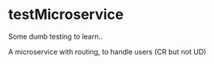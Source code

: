 # testMicroservice
Some dumb testing to learn..

A microservice with routing, to handle users (CR but not UD)
